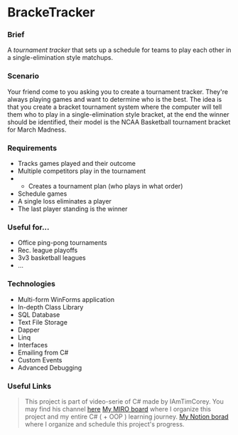 # BrackeTracker
### Brief
A _tournament tracker_ that sets up a schedule for teams to play each other in a single-elimination style matchups.

### Scenario
Your friend come to you asking you to create a tournament tracker. They're always playing games and want to determine who is the best. The idea is that you create a bracket tournament system where the computer will tell them who to play in a single-elimination style bracket, at the end the winner should be identified, their model is the NCAA Basketball tournament bracket for March Madness.

### Requirements

- Tracks games played and their outcome
- Multiple competitors play in the tournament
- - Creates a tournament plan (who plays in what order)
- Schedule games
- A single loss eliminates a player
- The last player standing is the winner
  
### Useful for...
- Office ping-pong tournaments
- Rec. league playoffs
- 3v3 basketball leagues
- ...

### Technologies
- Multi-form WinForms application
- In-depth Class Library
- SQL Database
- Text File Storage
- Dapper
- Linq
- Interfaces
- Emailing from C#
- Custom Events
- Advanced Debugging

### Useful Links
> This project is part of video-serie of C# made by IAmTimCorey.
> You may find his channel [here](https://www.youtube.com/@IAmTimCorey)
[My MIRO board](https://miro.com/app/board/uXjVM8KB1Kk=/#tpicker-content) where I organize this project and my entire C# ( + OOP ) learning journey.
[My Notion borad](https://www.notion.so/Code-Journey-3d04ee54f9ef4ab0b9a8243db4af2389?pvs=4) where I organize and schedule this project's progress.
